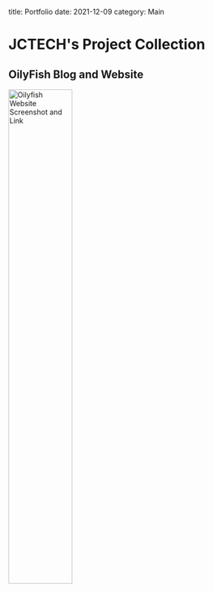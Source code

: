 title: Portfolio
date: 2021-12-09
category: Main
# JCTECH's Project Collection


## OilyFish Blog and Website

<a href="https://www.oilyfish.xyz"><img src="/images/oilyfishweb.jpg" alt="Oilyfish Website Screenshot and Link" style="width:50%" class="rounded img-fluid"></a>

<br>

